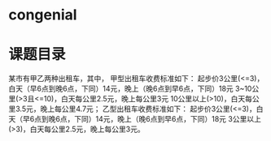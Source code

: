 # congenial
# 课题目录
某市有甲乙两种出租车，其中， 
甲型出租车收费标准如下： 起步价3公里(<=3)，白天（早6点到晚6点，下同）14元，晚上（晚6点到早6点，下同）18元 3~10公里(>3且<=10)，白天每公里2.5元，晚上每公里3元 10公里以上(>10)，白天每公里3.5元，晚上每公里4.7元；
乙型出租车收费标准如下： 起步价3公里(<=3)，白天（早6点到晚6点，下同）14元，晚上（晚6点到早6点，下同）18元 3公里以上(>3)，白天每公里2.5元，晚上每公里3元。
